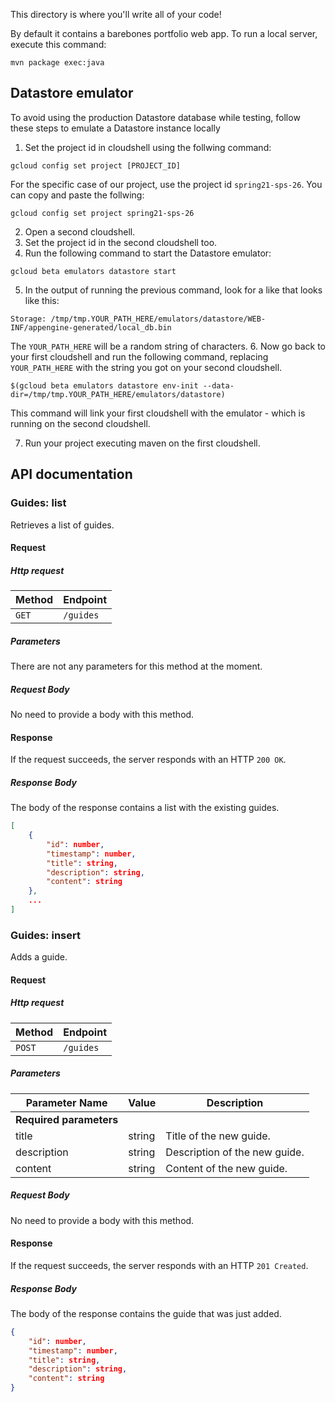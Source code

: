 This directory is where you'll write all of your code!

By default it contains a barebones portfolio web app. To run a local server,
execute this command:

```
mvn package exec:java
```

## Datastore emulator
To avoid using the production Datastore database while testing, follow these steps to emulate a Datastore instance locally

1. Set the project id in cloudshell using the follwing command:

```
gcloud config set project [PROJECT_ID]
```

For the specific case of our project, use the project id `spring21-sps-26`. You can copy and paste the follwing:

```
gcloud config set project spring21-sps-26
```

2. Open a second cloudshell. 
3. Set the project id in the second cloudshell too. 
4. Run the following command to start the Datastore emulator:
```
gcloud beta emulators datastore start
```
5. In the output of running the previous command, look for a like that looks like this:

```
Storage: /tmp/tmp.YOUR_PATH_HERE/emulators/datastore/WEB-INF/appengine-generated/local_db.bin
```

The `YOUR_PATH_HERE` will be a random string of characters.
6. Now go back to your first cloudshell and run the following command, replacing `YOUR_PATH_HERE` with the string you got on your second cloudshell.
```
$(gcloud beta emulators datastore env-init --data-dir=/tmp/tmp.YOUR_PATH_HERE/emulators/datastore)
```
This command will link your first cloudshell with the emulator - which is running on the second cloudshell.

7. Run your project executing maven on the first cloudshell.

## API documentation

### Guides: list
Retrieves a list of guides.

#### Request

##### Http request

| Method | Endpoint |
| --- | --- |
| `GET` | `/guides` |

##### Parameters
There are not any parameters for this method at the moment.

##### Request Body
No need to provide a body with this method.

#### Response

If the request succeeds, the server responds with an HTTP `200 OK`.

##### Response Body
The body of the response contains a list with the existing guides.
```JSON
[
    {
        "id": number,
        "timestamp": number,
        "title": string,
        "description": string, 
        "content": string
    },
    ...
]
```

### Guides: insert
Adds a guide.

#### Request

##### Http request

| Method | Endpoint |
| --- | --- |
| `POST` | `/guides` |

##### Parameters
| Parameter Name | Value | Description |
| --- | --- | --- |
| **Required parameters** |
| title | string | Title of the new guide. |
| description | string | Description of the new guide. |
| content | string | Content of the new guide. |

##### Request Body
No need to provide a body with this method.

#### Response

If the request succeeds, the server responds with an HTTP `201 Created`.

##### Response Body
The body of the response contains the guide that was just added.
```JSON
{
    "id": number,
    "timestamp": number,
    "title": string,
    "description": string, 
    "content": string
}
```